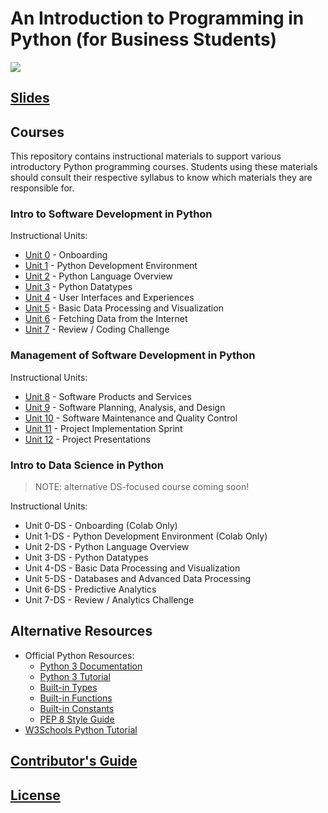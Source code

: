 # An Introduction to Programming in Python (for Business Students)

![](https://www.perforce.com/sites/default/files/image/2018-08/image-blog-enterprises-investing-python%20(2).jpg)

## [Slides](https://docs.google.com/presentation/d/1acrt0P4u1NW8dqwmm0s613tCwZzWsVsFCcSBdO0YC48/edit?usp=sharing)

## Courses

This repository contains instructional materials to support various introductory Python programming courses. Students using these materials should consult their respective syllabus to know which materials they are responsible for.

### Intro to Software Development in Python

Instructional Units:

  + [Unit 0](/units/unit-0.md) - Onboarding
  + [Unit 1](/units/unit-1.md) - Python Development Environment
  + [Unit 2](/units/unit-2.md) - Python Language Overview
  + [Unit 3](/units/unit-3.md) - Python Datatypes
  + [Unit 4](/units/unit-4.md) - User Interfaces and Experiences
  + [Unit 5](/units/unit-5.md) - Basic Data Processing and Visualization
  + [Unit 6](/units/unit-6.md) - Fetching Data from the Internet
  + [Unit 7](/units/unit-7.md) - Review / Coding Challenge

### Management of Software Development in Python

Instructional Units:

  + [Unit 8](/units/unit-8.md) - Software Products and Services
  + [Unit 9](/units/unit-9.md) - Software Planning, Analysis, and Design
  + [Unit 10](/units/unit-10.md) - Software Maintenance and Quality Control
  + [Unit 11](/units/unit-11.md) - Project Implementation Sprint
  + [Unit 12](/units/unit-12.md) - Project Presentations

### Intro to Data Science in Python

> NOTE: alternative DS-focused course coming soon!

Instructional Units:

  + Unit 0-DS - Onboarding (Colab Only)
  + Unit 1-DS - Python Development Environment (Colab Only)
  + Unit 2-DS - Python Language Overview
  + Unit 3-DS - Python Datatypes
  + Unit 4-DS - Basic Data Processing and Visualization
  + Unit 5-DS - Databases and Advanced Data Processing
  + Unit 6-DS - Predictive Analytics
  + Unit 7-DS - Review / Analytics Challenge

## Alternative Resources

  + Official Python Resources:
    + [Python 3 Documentation](https://docs.python.org/3/reference/index.html)
    + [Python 3 Tutorial](https://docs.python.org/3/tutorial/index.html)
    + [Built-in Types](https://docs.python.org/3/library/stdtypes.html)
    + [Built-in Functions](https://docs.python.org/3/library/functions.html)
    + [Built-in Constants](https://docs.python.org/3/library/constants.html)
    + [PEP 8 Style Guide](https://www.python.org/dev/peps/pep-0008/)
  + [W3Schools Python Tutorial](https://www.w3schools.com/python/)

## [Contributor's Guide](/CONTRIBUTING.md)

## [License](/LICENSE.md)
